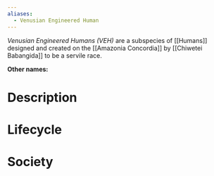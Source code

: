 ```yaml
---
aliases:
  - Venusian Engineered Human
---
```

*Venusian Engineered Humans (VEH)* are a subspecies of [[Humans]] designed and created on the [[Amazonia Concordia]] by [[Chiwetei Babangida]] to be a servile race. 

**Other names:** 

# Description


# Lifecycle


# Society
